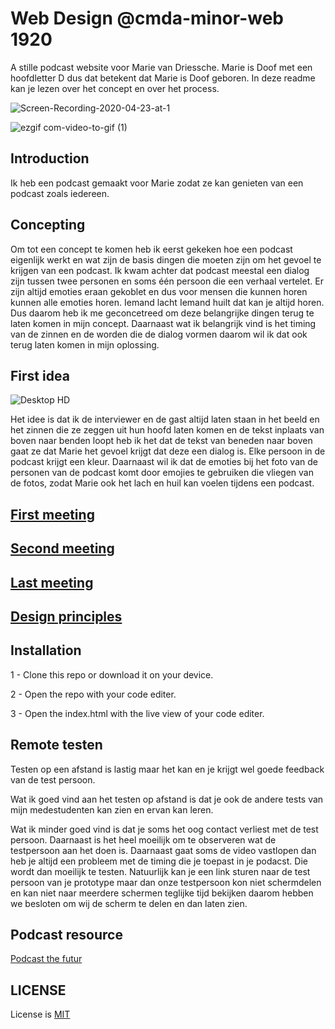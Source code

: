 # Web Design @cmda-minor-web 1920
A stille podcast website voor Marie van Driessche. Marie is Doof met een hoofdletter D dus dat betekent dat Marie is Doof geboren. In deze readme kan je lezen over het concept en over het process.

![Screen-Recording-2020-04-23-at-1](https://user-images.githubusercontent.com/45425087/80097682-f9f80f80-856b-11ea-893f-af2a3089f9ce.gif)

![ezgif com-video-to-gif (1)](https://user-images.githubusercontent.com/45425087/80096239-89e88a00-8569-11ea-9589-9ad39eb0afb8.gif)

## Introduction
Ik heb een podcast gemaakt voor Marie zodat ze kan genieten van een podcast zoals iedereen.

## Concepting 
Om tot een concept te komen heb ik eerst gekeken hoe een podcast eigenlijk werkt en wat zijn de basis dingen die moeten zijn om het gevoel te krijgen van een podcast. Ik kwam achter dat podcast meestal een dialog zijn tussen twee personen en soms één persoon die een verhaal vertelet. Er zijn altijd emoties eraan gekoblet en dus voor mensen die kunnen horen kunnen alle emoties horen. Iemand lacht Iemand huilt dat kan je altijd horen. Dus daarom heb ik me geconcetreed om deze belangrijke dingen terug te laten komen in mijn concept. Daarnaast wat ik belangrijk vind is het timing van de zinnen en de worden die de dialog vormen daarom wil ik dat ook terug laten komen in mijn oplossing.

## First idea
![Desktop HD](https://user-images.githubusercontent.com/45425087/79353885-f517d800-7f3b-11ea-8a70-b9e2d1e36394.png)

Het idee is dat ik de interviewer en de gast altijd laten staan in het beeld en het zinnen die ze zeggen uit hun hoofd laten komen en de tekst inplaats van boven naar benden loopt heb ik het dat de tekst van beneden naar boven gaat ze dat Marie het gevoel krijgt dat deze een dialog is. Elke persoon in de podcast krijgt een kleur. Daarnaast wil ik dat de emoties bij het foto van de personen van de podcast komt door emojies te gebruiken die vliegen van de fotos, zodat Marie ook het lach en huil kan voelen tijdens een podcast.

## [First meeting](https://github.com/MohamadAlGhorani/web-design-1920/wiki/First-meeting) 
## [Second meeting](https://github.com/MohamadAlGhorani/web-design-1920/wiki/Second-meeting)
## [Last meeting](https://github.com/MohamadAlGhorani/web-design-1920/wiki/Last-meeting)
## [Design principles](https://github.com/MohamadAlGhorani/web-design-1920/wiki/Design-principles)

## Installation
1 - Clone this repo or download it on your device.

2 - Open the repo with your code editer.

3 - Open the index.html with the live view of your code editer.

## Remote testen
Testen op een afstand is lastig maar het kan en je krijgt wel goede feedback van de test persoon.

Wat ik goed vind aan het testen op afstand is dat je ook de andere tests van mijn medestudenten kan zien en ervan kan leren.

Wat ik minder goed vind is dat je soms het oog contact verliest met de test persoon. Daarnaast is het heel moeilijk om te observeren wat de testpersoon aan het doen is. Daarnaast gaat soms de video vastlopen dan heb je altijd een probleem met de timing die je toepast in je podacst. Die wordt dan moeilijk te testen. Natuurlijk kan je een link sturen naar de test persoon van je prototype maar dan onze testpersoon kon niet schermdelen en kan niet naar meerdere schermen teglijke tijd bekijken daarom hebben we besloten om wij de scherm te delen en dan laten zien.

## Podcast resource
[Podcast the futur](https://thefutur.com/podcast/075-deep-dive-vulnerability-human-connection)

## LICENSE
License is [MIT](https://github.com/MohamadAlGhorani/web-design-1920/blob/master/LICENSE)
